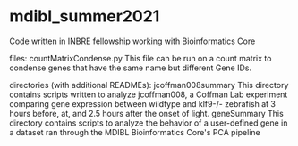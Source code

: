 # mdibl_summer2021
Code written in INBRE fellowship working with Bioinformatics Core

files: 
countMatrixCondense.py 
	This file can be run on a count matrix to condense genes that have the same name but different Gene IDs. 

directories (with additional READMEs):
jcoffman008summary
	This directory contains scripts written to analyze jcoffman008, a Coffman Lab experiment comparing gene expression between wildtype and klf9-/- zebrafish at 3 hours before, at, and 2.5 hours after the onset of light. 
geneSummary
	This directory contains scripts to analyze the behavior of a user-defined gene in a dataset ran through the MDIBL Bioinformatics Core's PCA pipeline 